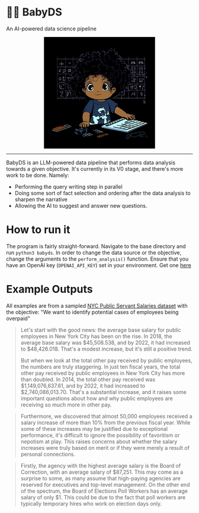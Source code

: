 # 🍼🔬 BabyDS
An AI-powered data science pipeline

<img src="https://github.com/Rock-River-Research/babyds/blob/main/babyds.png" width="300px" style="display: block; margin: 0 auto">

-------

BabyDS is an LLM-powered data pipeline that performs data analysis towards a given objective. It's currently in its V0 stage, and there's more work to be done. Namely:
- Performing the query writing step in parallel
- Doing some sort of fact selection and ordering after the data analysis to sharpen the narrative
- Allowing the AI to suggest and answer new questions.

# How to run it
The program is fairly straight-forward. Navigate to the base directory and run `python3 babyds`. In order to change the data source or the objective, change the arguments to the `perform_analysis()` function. Ensure that you have an OpenAI key (`OPENAI_API_KEY`) set in your environment. Get one [here](https://platform.openai.com/account/api-keys) 

# Example Outputs
All examples are from a sampled [NYC Public Servant Salaries dataset](https://data.cityofnewyork.us/widgets/k397-673e?mobile_redirect=true) with the objective: "We want to identify potential cases of employees being overpaid"

> Let's start with the good news: the average base salary for public employees in New York City has been on the rise. In 2018, the average base salary was $45,508.538, and by 2022, it had increased to $48,426.018. That's a modest increase, but it's still a positive trend.
>
> But when we look at the total other pay received by public employees, the numbers are truly staggering. In just ten fiscal years, the total other pay received by public employees in New York City has more than doubled. In 2014, the total other pay received was $1,149,076,637.61, and by 2022, it had increased to $2,740,086,013.70. That's a substantial increase, and it raises some important questions about how and why public employees are receiving so much more in other pay.

> Furthermore, we discovered that almost 50,000 employees received a salary increase of more than 10% from the previous fiscal year. While some of these increases may be justified due to exceptional performance, it's difficult to ignore the possibility of favoritism or nepotism at play. This raises concerns about whether the salary increases were truly based on merit or if they were merely a result of personal connections.

> Firstly, the agency with the highest average salary is the Board of Correction, with an average salary of $87,251. This may come as a surprise to some, as many assume that high-paying agencies are reserved for executives and top-level management. On the other end of the spectrum, the Board of Elections Poll Workers has an average salary of only $1. This could be due to the fact that poll workers are typically temporary hires who work on election days only.

